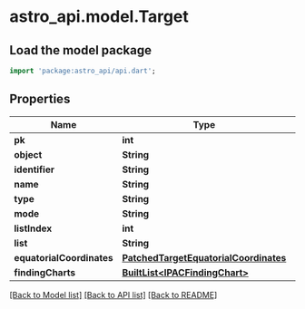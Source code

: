 # astro_api.model.Target

## Load the model package
```dart
import 'package:astro_api/api.dart';
```

## Properties
Name | Type | Description | Notes
------------ | ------------- | ------------- | -------------
**pk** | **int** |  | 
**object** | **String** |  | [optional] 
**identifier** | **String** |  | [optional] 
**name** | **String** |  | [optional] 
**type** | **String** |  | [optional] 
**mode** | **String** |  | [optional] 
**listIndex** | **int** |  | [optional] 
**list** | **String** |  | [optional] 
**equatorialCoordinates** | [**PatchedTargetEquatorialCoordinates**](PatchedTargetEquatorialCoordinates.md) |  | [optional] 
**findingCharts** | [**BuiltList&lt;IPACFindingChart&gt;**](IPACFindingChart.md) |  | [optional] 

[[Back to Model list]](../README.md#documentation-for-models) [[Back to API list]](../README.md#documentation-for-api-endpoints) [[Back to README]](../README.md)


